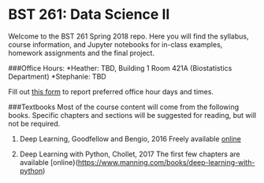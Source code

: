 # BST 261: Data Science II

Welcome to the BST 261 Spring 2018 repo. Here you will find the syllabus, course information, and Jupyter notebooks for in-class examples, homework assignments and the final project.

###Office Hours:
*Heather: TBD, Building 1 Room 421A (Biostatistics Department)
*Stephanie: TBD

Fill out [this form](https://docs.google.com/forms/d/e/1FAIpQLSdRiqeLyEBIg7PQLdq8dOlnf3xvim1hulOmFS6NMNJxTM-EZg/viewform?usp=sf_link) to report preferred office hour days and times.

###Textbooks
Most of the course content will come from the following books. Specific chapters and sections will be suggested for reading, but will not be required.

1.	Deep Learning, Goodfellow and Bengio, 2016
Freely available [online](http://www.deeplearningbook.org/)

2.	Deep Learning with Python, Chollet, 2017
The first few chapters are available [online}(https://www.manning.com/books/deep-learning-with-python)



